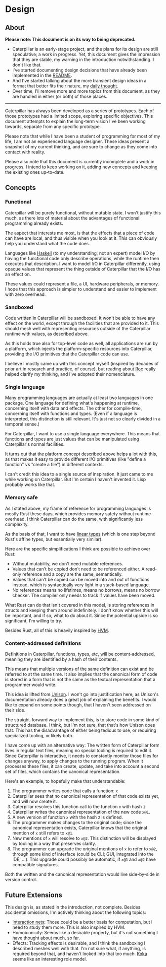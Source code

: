 # Design

## About

**Please note: This document is on its way to being deprecated.**

- Caterpillar is an early-stage project, and the plans for its design are still
  speculative; a work in progress. Yet, this document gives the impression that
  they are stable, my warning in the introduction notwithstanding. I don't like
  that.
- I've started documenting design decisions that have already been implemented
  in the [README](README.md).
- And I've started talking about the more transient design ideas in a format
  that better fits their nature, my
  [daily thought](https://capi.hannobraun.com/daily).
- Over time, I'll remove more and more topics from this document, as they are
  handled in either (or both) of those places.

---

Caterpillar has always been developed as a series of prototypes. Each of those
prototypes had a limited scope, exploring specific objectives. This document
attempts to explain the long-term vision I've been working towards, separate
from any specific prototype.

Please note that while I have been a student of programming for most of my life,
I am not an experienced language designer. These ideas present a snapshot of my
current thinking, and are sure to change as they come into contact with reality.

Please also note that this document is currently incomplete and a work in
progress. I intend to keep working on it, adding new concepts and keeping the
existing ones up-to-date.

## Concepts

### Functional

Caterpillar will be purely functional, without mutable state. I won't justify
this much, as there lots of material about the advantages of functional
programming already exists.

The aspect that interests me most, is that the effects that a piece of code can
have are local, and thus visible when you look at it. This can obviously help
you understand what the code does.

Languages like [Haskell] (to my understanding; not an expert) model I/O by
having the functional code only describe operations, while the runtime then
executes that description. I want to model I/O in Caterpillar differently, using
opaque values that represent the thing outside of Caterpillar that the I/O has
an effect on.

These values could represent a file, a UI, hardware peripherals, or memory. I
hope that this approach is simpler to understand and easier to implement with
zero overhead.

[Haskell]: https://www.haskell.org/

### Sandboxed

Code written in Caterpillar will be sandboxed. It won't be able to have any
effect on the world, except through the facilities that are provided to it. This
should mesh well with representing resources outside of the Caterpillar runtime
with values, as described above.

As this holds true also for top-level code as well, all applications are run by
a platform, which injects the platform-specific resources into Caterpillar,
providing the I/O primitives that the Caterpillar code can use.

I believe I mostly came up with this concept myself (inspired by decades of
prior art in research and practice, of course), but reading about [Roc] really
helped clarify my thinking, and I've adopted their nomenclature.

[Roc]: https://www.roc-lang.org/

### Single language

Many programming languages are actually at least two languages in one package.
One language for defining what's happening at runtime, concerning itself with
data and effects. The other for compile-time, concerning itself with functions
and types. (Even if a language is interpreted, this distinction is still
relevant. It's just not so clearly divided in a temporal sense.)

For Caterpillar, I want to use a single language everywhere. This means that
functions and types are just values that can be manipulated using Caterpillar's
normal facilities.

It turns out that the platform concept described above helps a lot with this, as
that makes it easy to provide different I/O primitives (like "define a function"
vs "create a file") in different contexts.

I can't credit this idea to a single source of inspiration. It just came to me
while working on Caterpillar. But I'm certain I haven't invented it. Lisp
probably works like that.

### Memory safe

As I stated above, my frame of reference for programming languages is mostly
Rust these days, which provides memory safety without runtime overhead. I think
Caterpillar can do the same, with significantly less complexity.

As the basis of that, I want to have [linear types] (which is one step beyond
Rust's affine types, but essentially very similar).

Here are the specific simplifications I think are possible to achieve over Rust:

- Without mutability, we don't need mutable references.
- Values that can't be copied don't need to be referenced either. A read-only
  reference and a copy are the same, semantically.
- Values that can't be copied can be moved into and out of functions instead,
  which is syntactically very light in a stack-based language.
- No references means no lifetimes, means no borrows, means no borrow checker.
  The compiler only needs to track if values have been moved.

What Rust can do that isn't covered in this model, is storing references in
structs and keeping them around indefinitely. I don't know whether this will be
important, and if so, what to do about it. Since the potential upside is so
significant, I'm willing to try.

Besides Rust, all of this is heavily inspired by [HVM].

[linear types]: https://en.wikipedia.org/wiki/Substructural_type_system#Linear_type_systems
[HVM]: https://github.com/HigherOrderCO/HVM

### Content-addressed definitions

Definitions in Caterpillar, functions, types, etc, will be content-addressed,
meaning they are identified by a hash of their contents.

This means that multiple versions of the same definition can exist and be
referred to at the same time. It also implies that the canonical form of code is
stored in a form that is not the same as the textual representation that a
programmer would write.

This idea is lifted from [Unison]. I won't go into justification here, as
Unison's documentation already does a great job of explaining the benefits. I
would like to expand on some points though, that I haven't seen addressed on
their side.

The straight-forward way to implement this, is to store code in some kind of
structured database. I think, but I'm not sure, that that's how Unison does
that. This has the disadvantage of either being tedious to use, or requiring
specialized tooling, or likely both.

I have come up with an alternative way: The written form of Caterpillar form
lives in regular text files, meaning no special tooling is required to edit it.
Since Caterpillar is interactive, it needs to constantly monitor those files for
changes anyway, to apply changes to the running program. When it processes these
files, it can create, update, and take into account a second set of files, which
contains the canonical representation.

Here's an example, to hopefully make that understandable:

1. The programmer writes code that calls a function: `x`
2. Caterpillar sees that no canonical representation of that code exists yet,
   and will now create it.
3. Caterpillar resolves this function call to the function `x` with hash `1`.
4. Caterpillar writes the canonical representation of the new code `x@1`.
5. A new version of function `x` with the hash `2` is defined.
6. The programmer makes changes to the original code; since the canonical
   representation exists, Caterpillar knows that the original mention of `x`
   still refers to `x@1`.
7. New mentions of `x` will resolve to `x@2`. This distinction will be displayed
   by tooling in a way that preserves clarity.
8. The programmer can upgrade the original mentions of `x` to refer to `x@2`,
   through some kind of interface (could be CLI; GUI, integrated into the IDE,
   ...). This upgrade could possibly be automatic, if `x@1` and `x@2` have
   compatible signatures.

Both the written and the canonical representation would live side-by-side in
version control.

[Unison]: https://www.unison-lang.org/

## Future Extensions

This design is, as stated in the introduction, not complete. Besides accidental
omissions, I'm actively thinking about the following topics:

- [Interaction nets]: Those could be a better basis for computation, but I need
  to study them more. This is also inspired by HVM.
- Homoiconicity: Seems like a desirable property, but it's not something I have
  thought about much, so far.
- Effects: Tracking effects is desirable, and I think the sandboxing I described
  meshes well with that. I'm not sure what, if anything, is required beyond
  that, and haven't looked into that too much. [Koka] seems like an interesting
  role model.

[Interaction nets]: https://en.wikipedia.org/wiki/Interaction_nets
[Koka]: https://koka-lang.github.io/
